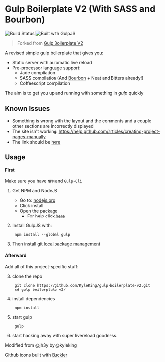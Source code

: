 # Gulp Boilerplate V2 (With SASS and Bourbon)
![Build Status][Build Success!!!] ![Built with GulpJS](http://b.repl.ca/v1/Built_with-GulpJS-orange.png)
> Forked from [Gulp Boilerplate V2](https://github.com/jh3y/gulp-boilerplate-v2)

A revised simple gulp boilerplate that gives you:

* Static server with automatic live reload
* Pre-processor language support:
    - Jade compilation
    - SASS compilation (And [Bourbon](http://bourbon.io) + Neat and Bitters already!)
    - Coffeescript compilation

The aim is to get you up and running with something in _gulp_ quickly

## Known Issues
* Something is wrong with the layout and the comments and a couple other sections are incorrectly displayed
* The site isn't working: https://help.github.com/articles/creating-project-pages-manually
* The link should be [here](http://kyleking.github.io/gulp-boilerplate-v2/)

## Usage
#### First
Make sure you have `NPM` and `Gulp-Cli`

1. Get NPM and NodeJS
    * Go to: [nodejs.org](http://nodejs.org)
    * Click install
    * Open the package
        - For help click [here](http://blog.nodeknockout.com/post/65463770933/how-to-install-node-js-and-npm)

2. Install GulpJS with:

        npm install --global gulp

3. Then install [git local package management](http://git-scm.com/downloads)

#### Afterward
Add all of this project-specific stuff:

3. clone the repo

        git clone https://github.com/KyleKing/gulp-boilerplate-v2.git
        cd gulp-boilerplate-v2/

4. install dependencies

        npm install

5. start gulp

        gulp

6. start hacking away with super livereload goodness.

Modified from @jh3y by @kyleking

Github icons built with [Buckler](http://b.repl.ca)

[Build Success!!!]: http://b.repl.ca/v1/Build-Success%21%21%21-brightgreen.png
[Build Passing]: http://b.repl.ca/v1/Build-Passing-lightgrey.png
[Build Failing]: http://b.repl.ca/v1/Build-Failing-red.png

[Questionable]: http://b.repl.ca/v1/Quality-Questionable-lightgrey.png

[Out of Date]: http://b.repl.ca/v1/devDependencies-Out_of%20Date-red.png

[On]: http://b.repl.ca/v1/Move-On-red.png

